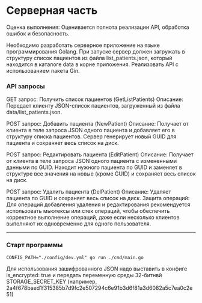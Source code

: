 # Серверная часть

Оценка выполнения:
Оценивается полнота реализации API, обработка ошибок и безопасность.

Необходимо разработать серверное приложение на языке программирования Golang. При запуске сервер должен загружать в структуру список пациентов из файла list_patients.json, который находится в каталоге data в корне приложения. Реализовать API с использованием пакета Gin.

### API запросы

GET запрос: Получить список пациентов (GetListPatients)
Описание: Передает клиенту JSON-список пациентов, загруженный из файла data/list_patients.json.

POST запрос: Добавить пациента (NewPatient)
Описание: Получает от клиента в теле запроса JSON одного пациента и добавляет его в структуру списка пациентов. Сервер генерирует новый GUID для пациента и сохраняет весь список на диск.

POST запрос: Редактировать пациента (EditPatient)
Описание: Получает от клиента в теле запроса JSON одного пациента с измененными данными по GUID. Находит нужного пациента по GUID и заменяет в структуре все значения на новые (кроме GUID) и сохраняет весь список на диск.

POST запрос: Удалить пациента (DelPatient)
Описание: Удаляет пациента по GUID и сохраняет весь список на диск.
Защита операций:
Для операций добавления удаления и редактирования рекомендуется использовать мьютексы или стек операций, чтобы обеспечить корректное выполнение операций, даже если несколько клиентов выполняют их одновременно для одного пользователя.

___

### Старт программы 

```
CONFIG_PATH="./config/dev.yml" go run ./cmd/main.go
```

Для использования зашифрованного JSON надо выставить в конфиге is_encrypted: true и передать переменную среды 32-битнвй STORAGE_SECRET_KEY (например, 2a4f678baed1f315385b7d9fc2e507294c6e91b3d6f81a3d6082a5c7ea0c2e51) 